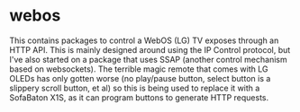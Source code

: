 # webos

This contains packages to control a WebOS (LG) TV exposes through an HTTP API. This is mainly designed around using the IP Control protocol, but I've also started on a package that uses SSAP (another control mechanism based on websockets). The terrible magic remote that comes with LG OLEDs has only gotten worse (no play/pause button, select button is a slippery scroll button, et al) so this is being used to replace it with a SofaBaton X1S, as it can program buttons to generate HTTP requests.
